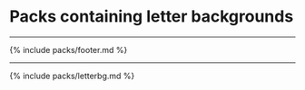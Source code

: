 # Packs containing letter backgrounds
---
{% include packs/footer.md %}

---
{% include packs/letterbg.md %}
